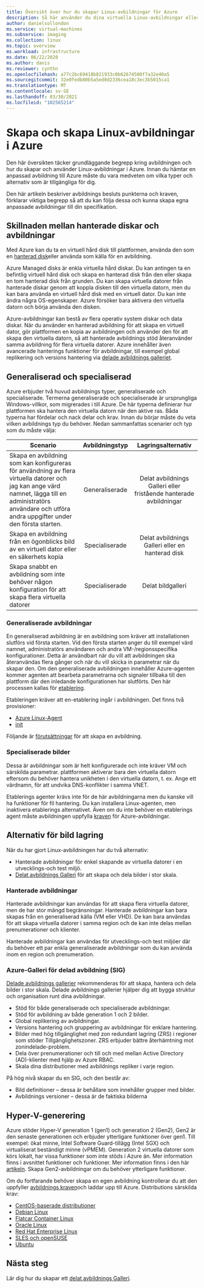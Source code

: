 ```yaml
---
title: Översikt över hur du skapar Linux-avbildningar för Azure
description: Så här använder du dina virtuella Linux-avbildningar eller skapar nya avbildningar som ska användas i Azure.
author: danielsollondon
ms.service: virtual-machines
ms.subservice: imaging
ms.collection: linux
ms.topic: overview
ms.workload: infrastructure
ms.date: 06/22/2020
ms.author: danis
ms.reviewer: cynthn
ms.openlocfilehash: a77c2bc69418b821933c0b62674500f7a32e40a5
ms.sourcegitcommit: 32e0fedb80b5a5ed0d2336cea18c3ec3b5015ca1
ms.translationtype: MT
ms.contentlocale: sv-SE
ms.lasthandoff: 03/30/2021
ms.locfileid: "102565214"
---
```

# <a name="bringing-and-creating-linux-images-in-azure"></a>Skapa och skapa Linux-avbildningar i Azure

Den här översikten täcker grundläggande begrepp kring avbildningen och hur du skapar och använder Linux-avbildningar i Azure. Innan du hämtar en anpassad avbildning till Azure måste du vara medveten om vilka typer och alternativ som är tillgängliga för dig.

Den här artikeln beskriver avbildnings besluts punkterna och kraven, förklarar viktiga begrepp så att du kan följa dessa och kunna skapa egna anpassade avbildningar till din specifikation.

## <a name="difference-between-managed-disks-and-images"></a>Skillnaden mellan hanterade diskar och avbildningar


Med Azure kan du ta en virtuell hård disk till plattformen, använda den som en [hanterad disk](../faq-for-disks.md#managed-disks)eller använda som källa för en avbildning. 

Azure Managed disks är enkla virtuella hård diskar. Du kan antingen ta en befintlig virtuell hård disk och skapa en hanterad disk från den eller skapa en tom hanterad disk från grunden. Du kan skapa virtuella datorer från hanterade diskar genom att koppla disken till den virtuella datorn, men du kan bara använda en virtuell hård disk med en virtuell dator. Du kan inte ändra några OS-egenskaper. Azure försöker bara aktivera den virtuella datorn och börja använda den disken. 

Azure-avbildningar kan bestå av flera operativ system diskar och data diskar. När du använder en hanterad avbildning för att skapa en virtuell dator, gör plattformen en kopia av avbildningen och använder den för att skapa den virtuella datorn, så att hanterade avbildnings stöd återanvänder samma avbildning för flera virtuella datorer. Azure innehåller även avancerade hanterings funktioner för avbildningar, till exempel global replikering och versions hantering via [delade avbildnings galleriet](../shared-image-galleries.md). 



## <a name="generalized-and-specialized"></a>Generaliserad och specialiserad

Azure erbjuder två huvud avbildnings typer, generaliserade och specialiserade. Termerna generaliserade och specialiserade är ursprungliga Windows-villkor, som migrerades i till Azure. De här typerna definierar hur plattformen ska hantera den virtuella datorn när den aktive ras. Båda typerna har fördelar och nack delar och krav. Innan du börjar måste du veta vilken avbildnings typ du behöver. Nedan sammanfattas scenarier och typ som du måste välja:

| Scenario      | Avbildningstyp  | Lagringsalternativ |
| ------------- |:-------------:| :-------------:| 
| Skapa en avbildning som kan konfigureras för användning av flera virtuella datorer och jag kan ange värd namnet, lägga till en administratörs användare och utföra andra uppgifter under den första starten. | Generaliserade | Delat avbildnings Galleri eller fristående hanterade avbildningar |
| Skapa en avbildning från en ögonblicks bild av en virtuell dator eller en säkerhets kopia | Specialiserade |Delat avbildnings Galleri eller en hanterad disk |
| Skapa snabbt en avbildning som inte behöver någon konfiguration för att skapa flera virtuella datorer |Specialiserade |Delat bildgalleri |


### <a name="generalized-images"></a>Generaliserade avbildningar

En generaliserad avbildning är en avbildning som kräver att installationen slutförs vid första starten. Vid den första starten anger du till exempel värd namnet, administratörs användaren och andra VM-/regionsspecifika konfigurationer. Detta är användbart när du vill att avbildningen ska återanvändas flera gånger och när du vill skicka in parametrar när du skapar den. Om den generaliserade avbildningen innehåller Azure-agenten kommer agenten att bearbeta parametrarna och signaler tillbaka till den plattform där den inledande konfigurationen har slutförts. Den här processen kallas för [etablering](./provisioning.md). 

Etableringen kräver att en-etablering ingår i avbildningen. Det finns två provisioner:
- [Azure Linux-Agent](../extensions/agent-linux.md)
- [init](./using-cloud-init.md)

Följande är [förutsättningar](./create-upload-generic.md) för att skapa en avbildning.


### <a name="specialized-images"></a>Specialiserade bilder
Dessa är avbildningar som är helt konfigurerade och inte kräver VM och särskilda parametrar. plattformen aktiverar bara den virtuella datorn eftersom du behöver hantera unikheten i den virtuella datorn, t. ex. Ange ett värdnamn, för att undvika DNS-konflikter i samma VNET. 

Etablerings agenter krävs inte för de här avbildningarna men du kanske vill ha funktioner för fil hantering. Du kan installera Linux-agenten, men inaktivera etablerings alternativet. Även om du inte behöver en etablerings agent måste avbildningen uppfylla [kraven](./create-upload-generic.md)  för Azure-avbildningar.


## <a name="image-storage-options"></a>Alternativ för bild lagring
När du har gjort Linux-avbildningen har du två alternativ:

- Hanterade avbildningar för enkel skapande av virtuella datorer i en utvecklings-och test miljö.
- [Delat avbildnings Galleri](../shared-image-galleries.md) för att skapa och dela bilder i stor skala.


### <a name="managed-images"></a>Hanterade avbildningar

Hanterade avbildningar kan användas för att skapa flera virtuella datorer, men de har stor mängd begränsningar. Hanterade avbildningar kan bara skapas från en generaliserad källa (VM eller VHD). De kan bara användas för att skapa virtuella datorer i samma region och de kan inte delas mellan prenumerationer och klienter.

Hanterade avbildningar kan användas för utvecklings-och test miljöer där du behöver ett par enkla generaliserade avbildningar som du kan använda inom en region och prenumeration. 

### <a name="azure-shared-image-gallery-sig"></a>Azure-Galleri för delad avbildning (SIG)

[Delade avbildnings gallerier](../shared-image-galleries.md) rekommenderas för att skapa, hantera och dela bilder i stor skala. Delade avbildnings gallerier hjälper dig att bygga struktur och organisation runt dina avbildningar.  

- Stöd för både generaliserade och specialiserade avbildningar.
- Stöd för avbildning av både generation 1 och 2 bilder.
- Global replikering av avbildningar.
- Versions hantering och gruppering av avbildningar för enklare hantering.
- Bilder med hög tillgänglighet med zon redundant lagring (ZRS) i regioner som stöder Tillgänglighetszoner. ZRS erbjuder bättre återhämtning mot zonindelade-problem.
- Dela över prenumerationer och till och med mellan Active Directory (AD)-klienter med hjälp av Azure RBAC.
- Skala dina distributioner med avbildnings repliker i varje region.

På hög nivå skapar du en SIG, och den består av:
- Bild definitioner – dessa är behållare som innehåller grupper med bilder.
- Avbildnings versioner – dessa är de faktiska bilderna



## <a name="hyper-v-generation"></a>Hyper-V-generering

Azure stöder Hyper-V generation 1 (gen1) och generation 2 (Gen2), Gen2 är den senaste generationen och erbjuder ytterligare funktioner över gen1. Till exempel: ökat minne, Intel Software Guard-tillägg (Intel SGX) och virtualiserat beständigt minne (vPMEM). Generation 2 virtuella datorer som körs lokalt, har vissa funktioner som inte stöds i Azure än. Mer information finns i avsnittet funktioner och funktioner. Mer information finns i den här [artikeln](../generation-2.md). Skapa Gen2-avbildningar om du behöver ytterligare funktioner.

Om du fortfarande behöver skapa en egen avbildning kontrollerar du att den uppfyller [avbildnings kraven](./create-upload-generic.md)och laddar upp till Azure. Distributions särskilda krav:


- [CentOS-baserade distributioner](create-upload-centos.md)
- [Debian Linux](debian-create-upload-vhd.md)
- [Flatcar Container Linux](flatcar-create-upload-vhd.md)
- [Oracle Linux](oracle-create-upload-vhd.md)
- [Red Hat Enterprise Linux](redhat-create-upload-vhd.md)
- [SLES och openSUSE](suse-create-upload-vhd.md)
- [Ubuntu](create-upload-ubuntu.md)


## <a name="next-steps"></a>Nästa steg

Lär dig hur du skapar ett [delat avbildnings Galleri](tutorial-custom-images.md).